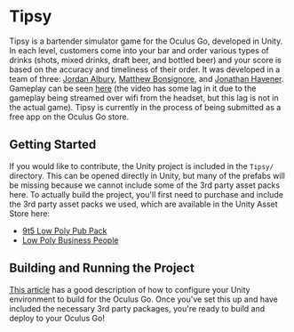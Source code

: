 # Tipsy
Tipsy is a bartender simulator game for the Oculus Go, developed in Unity. In each level, customers come into your bar and order various types of drinks (shots, mixed drinks, draft beer, and bottled beer) and your score is based on the accuracy and timeliness of their order. It was developed in a team of three: [Jordan Albury](https://github.com/jalbury), [Matthew Bonsignore](https://github.com/MrMatt7), and [Jonathan Havener](https://github.com/Jonathan-Havener). Gameplay can be seen [here](https://www.youtube.com/watch?v=NBOwC9BkI0U) (the video has some lag in it due to the gameplay being streamed over wifi from the headset, but this lag is not in the actual game). Tipsy is currently in the process of being submitted as a free app on the Oculus Go store.

## Getting Started
If you would like to contribute, the Unity project is included in the `Tipsy/` directory. This can be opened directly in Unity, but many of the prefabs will be missing because we cannot include some of the 3rd party asset packs here. To actually build the project, you'll first need to purchase and include the 3rd party asset packs we used, which are available in the Unity Asset Store here:
- [9t5 Low Poly Pub Pack](https://assetstore.unity.com/packages/3d/props/9t5-low-poly-pub-pack-129977)
- [Low Poly Business People](https://assetstore.unity.com/packages/3d/characters/humanoids/low-poly-business-people-130313)

## Building and Running the Project
[This article](https://medium.com/inborn-experience/how-to-build-an-app-for-the-oculus-go-from-start-to-finish-with-unity-cb72d931ddae) has a good description of how to configure your Unity environment to build for the Oculus Go. Once you've set this up and have included the necessary 3rd party packages, you're ready to build and deploy to your Oculus Go!
